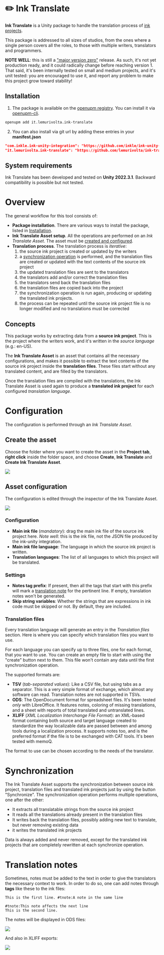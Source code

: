 # :pencil2: Ink Translate

**Ink Translate** is a Unity package to handle the translation process of [ink projects](https://www.inklestudios.com/ink/).

This package is addressed to all sizes of studios, from the ones where a single person covers all the roles, to those with multiple writers, translators and programmers.

**NOTE WELL**: this is still a ["major version zero"](https://semver.org/#spec-item-4) release. As such, it's not yet production ready, and it could radically change before reaching version 1. That said, it's been internally tested on small and medium projects, and it's unit tested: you are encouraged to use it, and report any problem to make this project grow toward stability!

## Installation

1. The package is available on the [openupm registry](https://openupm.com). You can install it via [openupm-cli](https://github.com/openupm/openupm-cli).
```sh
openupm add it.lemurivolta.ink-translate
```
2. You can also install via git url by adding these entries in your **manifest.json**
```json
"com.inkle.ink-unity-integration": "https://github.com/inkle/ink-unity-integration.git#upm",
"it.lemurivolta.ink-translate": "https://github.com/lemurivolta/ink-translate#upm"
```

## System requirements

Ink Translate has been developed and tested on **Unity 2022.3.1**. Backward compatibility is possible but not tested.

# Overview

The general workflow for this tool consists of:

- **Package installation**. There are various ways to install the package, listed in [Installation](#installation).
- **Ink Translate Asset setup**. All the operations are performed on an _Ink Translate Asset_. The asset must be [created and configured](#configuration).
- **Translation process**. The translation process is _iterative_:
  1. the source ink project is created or updated by the writers
  1. a [synchronization operation](#sinchronization) is performed, and the translation files are created or updated with the text contents of the source ink project
  1. the updated translation files are sent to the translators
  1. the translators add and/or correct the translation files
  1. the translators send back the translation files
  1. the translation files are copied back into the project
  1. the synchronization operation is run again, producing or updating the translated ink projects.
  1. the process can be repeated until the source ink project file is no longer modified and no translations must be corrected

## Concepts

This package works by extracting data from a **source ink project**. This is the project where the writers work, and it's written in the _source language_ (e.g.: en-US).

The **Ink Translate Asset** is an asset that contains all the necessary configurations, and makes it possible to extract the text contents of the source ink project inside the **translation files**. These files start without any translated content, and are filled by the translators.

Once the translation files are compiled with the translations, the Ink Translate Asset is used again to produce a **translated ink project** for each configured _translation language_.

# Configuration

The configuration is performed through an _Ink Translate Asset_.

## Create the asset

Choose the folder where you want to create the asset in the **Project tab**, **right click** inside the folder space, and choose **Create**, **Ink Translate** and **Create Ink Translate Asset**.

![](Images~/create-asset.png)

## Asset configuration

The configuration is edited through the inspector of the Ink Translate Asset.

![](Images~/configuration.png)

### Configuration

- **Main ink file** (_mandatory_): drag the main ink file of the source ink project here. _Note well_: this is the ink file, not the JSON file produced by the ink-unity integration.
- **Main ink file language**: The language in which the source ink project is written.
- **Translation languages**: The list of all languages to which this project will be translated.

### Settings

- **Notes tag prefix**: If present, then all the tags that start with this prefix will mark a [translation note](translation-notes) for the pertinent line. If empty, translation notes won't be generated.
- **Skip string variables**: Whether the strings that are expressions in ink code must be skipped or not. By default, they are included.

### Translation files

Every translation language will generate an entry in the _Translation files_ section. Here is where you can specify which translation files you want to use.

For each language you can specify up to three files, one for each format, that you want to use. You can create an empty file to start with using the "create" button next to them. This file won't contain any data until the first synchronization operation.

The supported formats are:

- **TSV** (_tab-separated values_): Like a CSV file, but using tabs as a separator. This is a very simple format of exchange, which almost any software can read. Translation notes are not supported in TSVs.
- **ODS**: The OpenDocument format for spreadsheet files. It's been tested _only_ with LibreOffice. It features notes, coloring of missing translations, and a sheet with reports of total translated and untranslated lines.
- **XLIFF** (_XML Localization Interchange File Format_): an XML-based format containing both source and target language created to standardize the way localizable data are passed between and among tools during a localization process. It supports notes too, and is the preferred format if the file is to be exchanged with CAT tools. It's been tested with memoQ.

The format to use can be chosen according to the needs of the translator.

# Synchronization

The Ink Translate Asset supports the synchronization between source ink project, translation files and translated ink projects just by using the button "Synchronize". The synchronization operation performs multiple operations, one after the other:

- It extracts all translatable strings from the source ink project
- It reads all the translations already present in the translation files
- It writes back the translation files, possibly adding new text to translate, but never removing existing data
- it writes the translated ink projects

Data is always added and never removed, except for the translated ink projects that are completely rewritten at each synchronize operation.

# Translation notes

Sometimes, notes must be added to the text in order to give the translators the necessary context to work. In order to do so, one can add notes through **tags** like these to the ink files:

```ink
This is the first line. #tnote:A note in the same line

#tnote:This note affects the next line
This is the second line.
```

The notes will be displayed in ODS files:

![](Images~/note-ods.png)

And also in XLIFF exports:

![](Images~/note-xliff.png)